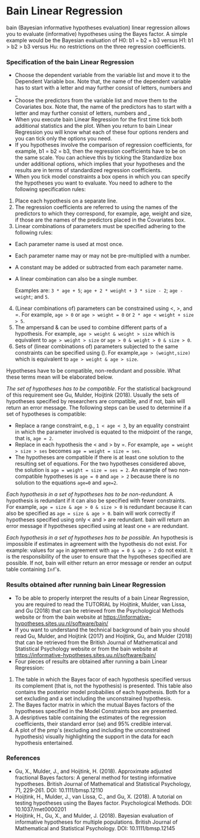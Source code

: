 Bain Linear Regression
==========================

bain (Bayesian informative hypotheses evaluation)  linear regression allows you to evaluate (informative) hypotheses using the Bayes factor. A simple example would be the Bayesian evaluation of H0: b1 = b2 = b3 versus H1: b1 > b2 > b3 versus Hu: no restrictions on the three regression coefficients.


### Specification of the bain Linear Regression

- Choose the dependent variable from the variable list and move it to the Dependent Variable box. Note that, the name of the dependent variable has to start with a letter and may further consist of letters, numbers and _
- Choose the predictors from the variable list and move them to the Covariates box. Note that, the name of the predictors has to start with a letter and may further consist of letters, numbers and _
- When you execute bain Linear Regression for the first time tick both additional statistics and the plot. When you return to bain Linear Regression you will know what each of these four options renders and you can tick only the options you need.
- If you hypotheses involve the comparison of regression coefficients, for example, b1 = b2 = b3, then the regression coefficients have to be on the same scale. You can achieve this by ticking the Standardize box under additional options, which implies that your hypotheses and the results are in terms of standardized regression coefficients.
- When you tick model constraints a box opens in which you can specify the hypotheses you want to evaluate. You need to adhere to the following specification rules:

1. Place each hypothesis on a separate line.
2. The regression coefficients are referred to using the names of the predictors to which they correspond, for example, age, weight and size, if those are the names of the predictors placed in the Covariates box.
3. Linear combinations of parameters must be specified adhering to the following rules:
- Each parameter name is used at most once.
- Each parameter name may or may not be pre-multiplied with a number.
- A constant may be added or subtracted from each parameter name.
- A linear combination can also be a single number.

     Examples are: `3 * age + 5`; `age + 2 * weight + 3 * size - 2`; `age - weight`; and `5`.

4. (Linear combinations of) parameters can be constrained using <, >, and =. For example, `age > 0` or `age > weight = 0` or `2 * age < weight + size > 5`.
5. The ampersand & can be used to combine different parts of a hypothesis. For example, `age > weight & weight > size` which is equivalent to `age > weight > size` or `age > 0 & weight > 0 & size > 0`.
6. Sets of (linear combinations of) parameters subjected to the same constraints can be specified using (). For example,`age > (weight,size)` which is equivalent to `age > weight & age > size`.

Hypotheses have to be compatible, non-redundant and possible. What these terms mean will be elaborated below.

*The set of hypotheses has to be compatible*. For the statistical background of this requirement see Gu, Mulder, Hoijtink (2018). Usually the sets of hypotheses specified by researchers are compatible, and if not, bain will return an error message. The following steps can be used to determine if a set of hypotheses is compatible:

- Replace a range constraint, e.g., `1 < age < 3`, by an equality constraint in which the parameter involved is equated to the midpoint of the range, that is, `age = 2`.
- Replace in each hypothesis the < and > by =. For example, `age = weight > size > ses` becomes `age = weight = size = ses`.
- The hypotheses are compatible if there is at least one solution to the resulting set of equations. For the two hypotheses considered above, the solution is `age = weight = size = ses = 2`. An example of two non-compatible hypotheses is `age = 0` and `age > 2` because there is no solution to the equations `age=0` and `age=2`.

*Each hypothesis in a set of hypotheses has to be non-redundant.* A hypothesis is redundant if it can also be specified with fewer constraints. For example, `age = size & age > 0 & size > 0` is redundant because it can also be specified as `age = size & age > 0`. bain will work correctly if hypotheses specified using only < and > are redundant. bain  will return an error message if hypotheses specified using at least one = are redundant.

*Each hypothesis in a set of hypotheses has to be possible.* An hypothesis is impossible if estimates in agreement with the hypothesis do not exist. For example: values for `age` in agreement with `age = 0 & age > 2` do not exist. It is the responsibility of the user to ensure that the hypotheses specified are possible. If not, bain will either return an error message or render an output table containing `Inf`'s.

### Results obtained after running bain Linear Regression

- To be able to properly interpret the results of a bain Linear Regression, you are required to read the TUTORIAL by Hoijtink, Mulder, van Lissa, and Gu (2018) that can be retrieved from the Psychological Methods website or from the bain website at https://informative-hypotheses.sites.uu.nl/software/bain/
- If you want to understand the technical background of bain you should read Gu, Mulder, and Hoijtink (2017) and Hoijtink, Gu, and Mulder (2018) that can be retrieved from the British Journal of Mathematical and Statistical Psychology website or from the bain website at https://informative-hypotheses.sites.uu.nl/software/bain/
- Four pieces of results are obtained after running a bain Linear Regression:

1. The table in which the Bayes facor of each hypothesis specified versus its complement (that is, not the hypothesis) is presented. This table also contains the posterior model probabilies of each hypothesis. Both for a set excluding and a set including the unconstrained hypothesis.
2. The Bayes factor matrix in which the mutual Bayes factors of the hypotheses specified in the Model Constraints box are presented.
3. A desriptives table containing the estimates of the regression coefficients, their standard error (se) and 95% credible interval.
4. A plot of the pmp's (excluding and including the unconstrained hypothesis) visually highlighting the support in the data for each hypothesis entertained.

### References

- Gu, X., Mulder, J., and Hoijtink, H. (2018). Approximate adjusted fractional Bayes factors: A general method for testing informative hypotheses. British Journal of Mathematical and Statistical Psychology, 71, 229-261. DOI: 10.1111/bmsp.12110
- Hoijtink, H., Mulder, J., van Lissa, C., and Gu, X. (2018). A tutorial on testing hypotheses using the Bayes factor. Psychological Methods. DOI: 10.1037/met0000201 
- Hoijtink, H., Gu, X., and Mulder, J. (2018). Bayesian evaluation of informative hypotheses for multiple populations. British Journal of Mathematical and Statistical Psychology. DOI: 10.1111/bmsp.12145

